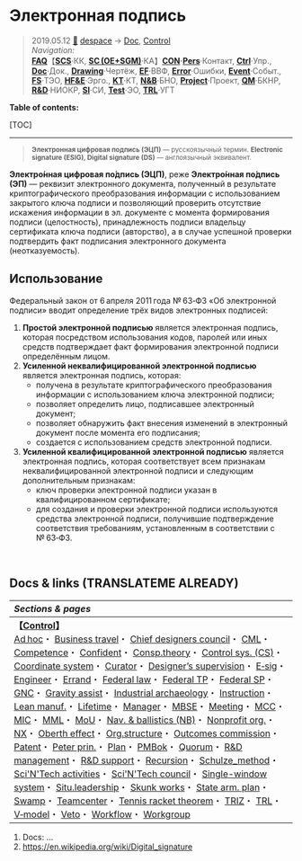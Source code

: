 # Электронная подпись
> 2019.05.12 [🚀](../../index/index.md) [despace](index.md) → [Doc](doc.md), [Control](control.md)  
> *Navigation:*  
> **[FAQ](faq.md)**【**[SCS](scs.md)**·КК, **[SC (OE+SGM)](sc.md)**·КА】**[CON](contact.md)·[Pers](person.md)**·Контакт, **[Ctrl](control.md)**·Упр., **[Doc](doc.md)**·Док., **[Drawing](drawing.md)**·Чертёж, **[EF](ef.md)**·ВВФ, **[Error](error.md)**·Ошибки, **[Event](event.md)**·Событ., **[FS](fs.md)**·ТЭО, **[HF&E](hfe.md)**·Эрго., **[KT](kt.md)**·КТ, **[N&B](nnb.md)**·БНО, **[Project](project.md)**·Проект, **[QM](qm.md)**·БКНР, **[R&D](rnd.md)**·НИОКР, **[SI](si.md)**·СИ, **[Test](test.md)**·ЭО, **[TRL](trl.md)**·УГТ

**Table of contents:**

[TOC]

---

> <small>**Электронная цифровая подпись (ЭЦП)** — русскоязычный термин. **Electronic signature (ESIG), Digital signature (DS)** — англоязычный эквивалент.</small>

**Электро́нная цифровая по́дпись (ЭЦП)**, реже **Электро́нная по́дпись (ЭП)** — реквизит электронного документа, полученный в результате криптографического преобразования информации с использованием закрытого ключа подписи и позволяющий проверить отсутствие искажения информации в эл. документе с момента формирования подписи (целостность), принадлежность подписи владельцу сертификата ключа подписи (авторство), а в случае успешной проверки подтвердить факт подписания электронного документа (неотказуемость).



## Использование
Федеральный закон от 6 апреля 2011 года № 63‑ФЗ «Об электронной подписи» вводит определение трёх видов электронных подписей:

   1. **Простой электронной подписью** является электронная подпись, которая посредством использования кодов, паролей или иных средств подтверждает факт формирования электронной подписи определённым лицом.
   1. **Усиленной неквалифицированной электронной подписью** является электронная подпись, которая:
      - получена в результате криптографического преобразования информации с использованием ключа электронной подписи;
      - позволяет определить лицо, подписавшее электронный документ;
      - позволяет обнаружить факт внесения изменений в электронный документ после момента его подписания;
      - создается с использованием средств электронной подписи.
   1. **Усиленной квалифицированной электронной подписью** является электронная подпись, которая соответствует всем признакам неквалифицированной электронной подписи и следующим дополнительным признакам:
      - ключ проверки электронной подписи указан в квалифицированном сертификате;
      - для создания и проверки электронной подписи используются средства электронной подписи, получившие подтверждение соответствия требованиям, установленным в соответствии с № 63‑ФЗ.



<p style="page-break-after:always"> </p>

## Docs & links (TRANSLATEME ALREADY)
|*Sections & pages*|
|:-|
|**【[Control](Control.md)】**<br> [Ad hoc](ad_hoc.md)・ [Business travel](business_travel.md)・ [Chief designers council](cocd.md)・ [CML](cml.md)・ [Competence](competence.md)・ [Confident](confident.md)・ [Consp.theory](consp_theory.md)・ [Control sys. (CS)](cs.md)・ [Coordinate system](coord_sys.md)・ [Curator](curator.md)・ [Designer’s supervision](des_spv.md)・ [E‑sig](esig.md)・ [Engineer](se.md)・ [Errand](errand.md)・ [Federal law](fed_law.md)・ [Federal TP](fed_tp.md)・ [Federal SP](fed_sp.md)・ [GNC](gnc.md)・ [Gravity assist](gravass.md)・ [Industrial archaeology](ind_arch.md)・ [Instruction](instruction.md)・ [Lean manuf.](lean_man.md)・ [Lifetime](lifetime.md)・ [Manager](manager.md)・ [MBSE](se.md)・ [Meeting](meeting.md)・ [MCC](scs.md)・ [MIC](mic.md)・ [MML](mml.md)・ [MoU](contract.md)・ [Nav. & ballistics (NB)](nnb.md)・ [Nonprofit org.](nonprof_org.md)・ [NX](nx.md)・ [Oberth effect](oberth_eff.md)・ [Org.structure](orgstruct.md)・ [Outcomes commission](outccom.md)・ [Patent](patent.md)・ [Peter prin.](peter_principle.md)・ [Plan](plan.md)・ [PMBok](pmbok.md)・ [Quorum](quorum.md)・ [R&D management](mgmt.md)・ [R&D support](rnd_support.md)・ [Recursion](recurs.md)・ [Schulze_method](schulze_method.md)・ [Sci'N'Tech activities](st_act.md)・ [Sci'N'Tech council](satc.md)・ [Single-window system](sw_sys.md)・ [Situ.leadership](situ_leadership.md)・ [Skunk works](se.md)・ [State arm. plan](plan_sa.md)・ [Swamp](swamp.md)・ [Teamcenter](teamcenter.md)・ [Tennis racket theorem](tr_theorem.md)・ [TRIZ](triz.md)・ [TRL](trl.md)・ [V‑model](v_model.md)・ [Veto](veto.md)・ [Workflow](workflow.md)・ [Workgroup](wg.md)|

   1. Docs: …
   1. <https://en.wikipedia.org/wiki/Digital_signature>

